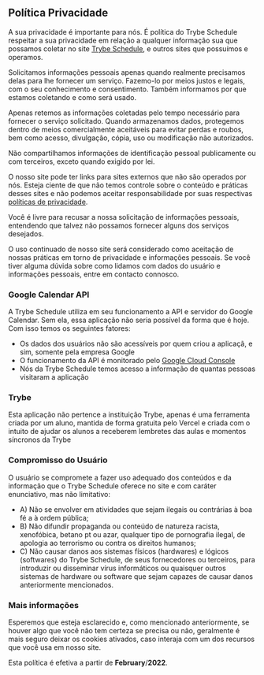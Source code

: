 <h2>Política Privacidade</h2>
<p>A sua privacidade é importante para nós. É política do Trybe Schedule respeitar a sua privacidade em relação a qualquer informação sua que possamos coletar no site <a href=https://trybe-schedule.vercel.app/>Trybe Schedule</a>, e outros sites que possuímos e operamos.</p>
<p>Solicitamos informações pessoais apenas quando realmente precisamos delas para lhe fornecer um serviço. Fazemo-lo por meios justos e legais, com o seu conhecimento e consentimento. Também informamos por que estamos coletando e como será usado.                    </p>
<p>Apenas retemos as informações coletadas pelo tempo necessário para fornecer o serviço solicitado. Quando armazenamos dados, protegemos dentro de meios comercialmente aceitáveis ​​para evitar perdas e roubos, bem como acesso, divulgação, cópia, uso ou                        modificação não autorizados.</p>
<p>Não compartilhamos informações de identificação pessoal publicamente ou com terceiros, exceto quando exigido por lei.</p>
<p>O nosso site pode ter links para sites externos que não são operados por nós. Esteja ciente de que não temos controle sobre o conteúdo e práticas desses sites e não podemos aceitar responsabilidade por suas respectivas <a href='https://politicaprivacidade.com' target='_BLANK'>políticas de privacidade</a>.                    </p>
<p>Você é livre para recusar a nossa solicitação de informações pessoais, entendendo que talvez não possamos fornecer alguns dos serviços desejados.</p>
<p>O uso continuado de nosso site será considerado como aceitação de nossas práticas em torno de privacidade e informações pessoais. Se você tiver alguma dúvida sobre como lidamos com dados do usuário e informações pessoais, entre em contacto connosco.</p>
<h3>Google Calendar API</h3>
<p>A Trybe Schedule utiliza em seu funcionamento a API e servidor do Google Calendar. Sem ela, essa aplicação não seria possível da forma que é hoje. Com isso temos os seguintes fatores:</p>
<ul>
  <li>Os dados dos usuários não são acessíveis por quem criou a aplicaçã, e sim, somente pela empresa Google</li>
  <li>O funcionamento da API é monitorado pelo <a href="https://console.cloud.google.com/">Google Cloud Console</a></li>
  <li>Nós da Trybe Schedule temos acesso a informação de quantas pessoas visitaram a aplicação</li>
</ul>
<h3>Trybe</h3>
<p>Esta aplicação não pertence a instituição Trybe, apenas é uma ferramenta criada por um aluno, mantida de forma gratuita pelo Vercel e criada com o intuito de ajudar os alunos a receberem lembretes das aulas e momentos síncronos da Trybe</p>

<h3>Compromisso do Usuário</h3>
<p>O usuário se compromete a fazer uso adequado dos conteúdos e da informação que o Trybe Schedule oferece no site e com caráter enunciativo, mas não limitativo:</p>
<ul>
   <li>A) Não se envolver em atividades que sejam ilegais ou contrárias à boa fé a à ordem pública;</li>
   <li>B) Não difundir propaganda ou conteúdo de natureza racista, xenofóbica, <a style='color: inherit !important; text-decoration:none !important;' href='https://ondeapostar.pt/review/betano/'>betano pt</a> ou azar, qualquer tipo de pornografia ilegal, de apologia ao terrorismo ou contra os direitos humanos;</li>
   <li>C) Não causar danos aos sistemas físicos (hardwares) e lógicos (softwares) do Trybe Schedule, de seus fornecedores ou terceiros, para introduzir ou disseminar vírus informáticos ou quaisquer outros sistemas de hardware ou software que sejam capazes de causar danos anteriormente mencionados.</li>
</ul>
<h3>Mais informações</h3>
<p>Esperemos que esteja esclarecido e, como mencionado anteriormente, se houver algo que você não tem certeza se precisa ou não, geralmente é mais seguro deixar os cookies ativados, caso interaja com um dos recursos que você usa em nosso site.</p>
<p>Esta política é efetiva a partir de <strong>February</strong>/<strong>2022</strong>.</p>